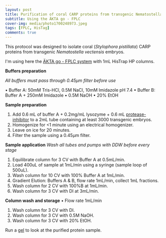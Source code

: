 ```yaml
---
layout: post
title: Purification of coral CARP proteins from transgenic Nematostella embryos 
subtitle: Using the ÄKTA go - FPLC
cover-img: media/photo1700248973.jpeg
tags: [FPLC, HisTag]
comments: true
---
```


This protocol was designed to isolate coral (_Stylophora pistillata_) CARP proteins from transgenic _Nematostella vectensis_ embryos. 

I'm using here the [ÄKTA go - FPLC system](https://www.bionity.com/en/products/1128708/aekta-go-fplc-made-compact.html) with 1mL HisTrap HP columns.


**Buffers preparation**

_All buffers must pass through 0.45µm filter before use_

•	Buffer A: 50mM Tris-HCl, 0.5M NaCl, 10mM Imidazole pH 7.4
•	Buffer B: Buffer A + 250mM Imidazole
•	0.5M NaOH
•	20% EtOH

**Sample preparation**
1. Add 0.6 mL of buffer A + 0.2mg/mL lysozyme + 0.6 mL [protease-inhibitor](https://www.sigmaaldrich.com/US/en/product/roche/coro) to a 2mL tube containing at least 3000 transgenic embryos.
2. Homogenize for <1 minute using an electrical homogenizer.
3. Leave on ice for 20 minutes.
4. Filter the sample using a 0.45µm filter.

**Sample application**
_Wash all tubes and pumps with DDW before every stage_
1. Equilibrate column for 3 CV with Buffer A at 0.5mL/min. 
2. Load 400uL of sample at 1mL/min using a syringe (sample loop of 500uL). 
3. Wash column for 10 CV with 100% Buffer A at 1mL/min.
4. Gradient Elution: Buffers A & B, flow rate 1mL/min, collect 1mL fractions. 
5. Wash column for 2 CV with 100%B at 1mL/min.
6. Wash column for 3 CV with DI at 3mL/min.

**Column wash and storage**
•	Flow rate 1mL/min
1. Wash column for 3 CV with DI.
2. Wash column for 3 CV with 0.5M NaOH.
3. Wash column for 3 CV with 20% EtOH.

Run a [gel](https://fscucchia.github.io/FScucchia_Lab_Notebook-Martindale_Lab/2023-06-03-Protein-gel-electroph/) to look at the purified protein sample.

